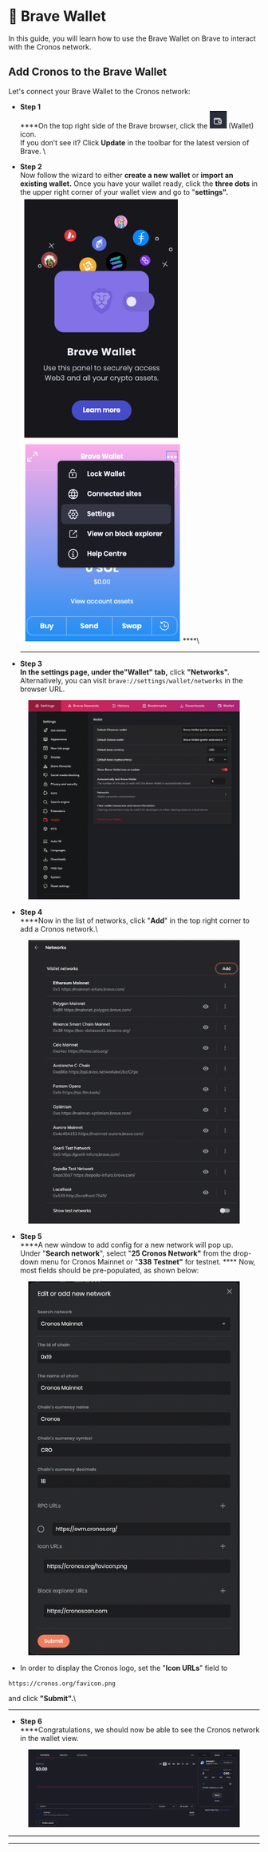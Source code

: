 # 🦁 Brave Wallet

In this guide, you will learn how to use the Brave Wallet on Brave to interact with the Cronos network.

## Add Cronos to the Brave Wallet

Let's connect your Brave Wallet to the Cronos network:

* **Step 1** \
  ****On the top right side of the Brave browser, click the <img src="../.gitbook/assets/brave-wallet.png" alt="" data-size="line"> (Wallet) icon. \
  If you don’t see it? Click **Update** in the toolbar for the latest version of Brave. \

* **Step 2**\
  Now follow the wizard to either **create a new wallet** or **import an existing wallet.** Once you have your wallet ready, click the **three dots** in the upper right corner of your wallet view and go to "**settings".** \
  ![](<../.gitbook/assets/welcome page (1).png>)![](../.gitbook/assets/brave-go-to-settings.png)****\
  ****
* **Step 3**\
  ****In the settings page, under the"**Wallet"** tab**,** click **"Networks".**  Alternatively, you can visit `brave://settings/wallet/networks` in the browser URL.

<figure><img src="../.gitbook/assets/brave-settings.png" alt=""><figcaption></figcaption></figure>

* **Step 4**\
  ****Now in the list of networks, click "**Add**" in the top right corner to add a Cronos network.\


<figure><img src="../.gitbook/assets/brave-rename-network.png" alt=""><figcaption></figcaption></figure>

* **Step 5**\
  ****A new window to add config for a new network will pop up. \
  Under "**Search network**", select "**25  Cronos Network"** from the drop-down menu for Cronos Mainnet or "**338 Testnet"** for testnet.  ****  Now, most fields should be pre-populated, as shown below:

<figure><img src="../.gitbook/assets/2023-01-04 screenshot 072452@2x.png" alt=""><figcaption></figcaption></figure>

* In order to display the Cronos logo, set the "**Icon URLs**" field to[ ](https://cronos.org/favicon.png)

```
https://cronos.org/favicon.png 
```

and click **"Submit".**\
****

* **Step 6**\
  ****Congratulations, we should now be able to see the Cronos network in the wallet view.&#x20;

<figure><img src="../.gitbook/assets/brave-added.png" alt=""><figcaption></figcaption></figure>



****

****
